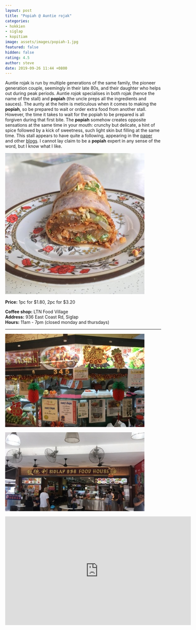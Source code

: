 ```yaml
---
layout: post
title: "Popiah @ Auntie rojak"
categories:
- hokkien
- siglap
- kopitiam
image: assets/images/popiah-1.jpg
featured: false
hidden: false
rating: 4.5
author: steve
date: 2019-09-26 11:44 +0800
---
```

Auntie rojak is run by multiple generations of the same family, the pioneer generation couple, seemingly in their late 80s, and their daughter who helps out during peak periods. Auntie *rojak* specialises in both rojak (hence the name of the stall) and **popiah** (the uncle preps all the ingredients and sauces). The aunty at the helm is meticulous when it comes to making the **popiah**, so be prepared to wait or order extra food from another stall. However, the time it takes to wait for the popiah to be prepared is all forgiven during that first bite. The **popiah** somehow creates opposite sensations at the same time in your mouth: crunchy but delicate, a hint of spice followed by a kick of sweetness, such light skin but filling at the same time. This stall appears to have quite a following, appearing in the [paper](https://www.tnp.sg/lifestyle/makan/one-fm-food-fight-39) and other [blogs](http://islifearecipe.net/popiah-and-our-auntie-rojak/). I cannot lay claim to be a **popiah** expert in any sense of the word, but I know what I like.

![popiah](/assets/images/popiah-2.jpeg "Popiah")

**Price:** 1pc for $1.80, 2pc for $3.20

**Coffee shop:** LTN Food Village  
**Address:** 936 East Coast Rd, Siglap  
**Hours:** 11am - 7pm (closed monday and thursdays)  

***  

![Auntie rojak](/assets/images/auntie-rojak-collage.jpg "Auntie rojak")

![Ltn eating house](/assets/images/siglap-beer-garden.jpg "LTN Eating House")

<iframe src="https://www.google.com/maps/embed?pb=!1m14!1m8!1m3!1d15955.086813156933!2d103.9255317!3d1.3123947!3m2!1i1024!2i768!4f13.1!3m3!1m2!1s0x0%3A0x8579d6c94625a6a6!2s936%20LTN%20Food%20House!5e0!3m2!1sen!2ssg!4v1569412280651!5m2!1sen!2ssg" width="600" height="350" frameborder="0" style="border:0;" allowfullscreen=""></iframe>